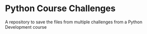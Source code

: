 # Python Course Challenges
A repository to save  the files from multiple challenges from a Python Development course
